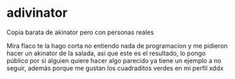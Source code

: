 # adivinator
Copia barata de akinator pero con personas reales

Mira flaco te la hago corta no entiendo nada de programacion y me pidieron hacer un akinator de la salada, así que este es el resultado,
lo pongo público por si alguien quiere hacer algo parecido ya tiene un ejemplo a no seguir,
además porque me gustan los cuadraditos verdes en mi perfil xddx

